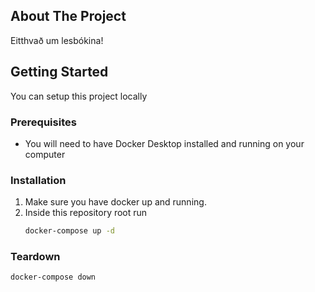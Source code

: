 ## About The Project

Eitthvað um lesbókina!
<!-- GETTING STARTED -->
## Getting Started

You can setup this project locally

### Prerequisites

* You will need to have Docker Desktop installed and running on your computer


### Installation

1. Make sure you have docker up and running. 
2. Inside this repository root run
   ```sh
   docker-compose up -d
   ```

### Teardown

   ```sh
   docker-compose down
   ```
